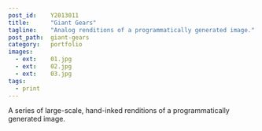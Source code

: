 ```yaml
---
post_id:    Y2013011
title:      "Giant Gears"
tagline:    "Analog renditions of a programmatically generated image."
post_path:  giant-gears
category:   portfolio
images:
  - ext:    01.jpg
  - ext:    02.jpg
  - ext:    03.jpg
tags:
  - print
---
```

A series of large-scale, hand-inked renditions of a programmatically generated image.